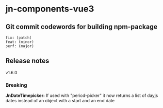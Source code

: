 # jn-components-vue3

## Git commit codewords for building npm-package

```
fix: (patch)
feat: (minor)
perf: (major)
```

## Release notes

v1.6.0

### Breaking

**JnDateTimepicker:**
If used with "period-picker" it now returns a list of dayjs dates instead of an object with a start and an end date
